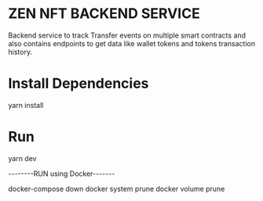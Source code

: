 # ZEN NFT BACKEND SERVICE

Backend service to track Transfer events on multiple smart contracts and also contains endpoints to get data like wallet tokens and tokens transaction history.

# Install Dependencies

yarn install

# Run

yarn dev

--------RUN using Docker-------

<!-- optional -->

docker-compose down
docker system prune
docker volume prune
